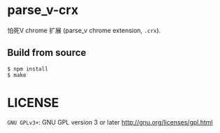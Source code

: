
# parse_v-crx
怕死V chrome 扩展 (parse_v chrome extension, `.crx`). 


## Build from source

```
$ npm install
$ make
```


# LICENSE

`GNU GPLv3+`: GNU GPL version 3 or later <http://gnu.org/licenses/gpl.html>

